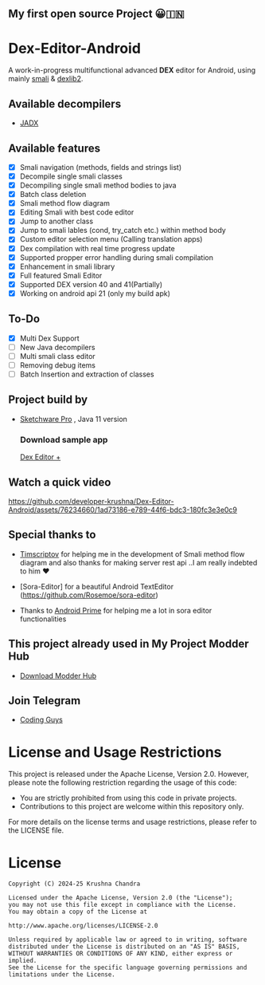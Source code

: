 ## My first open source Project 😀🇮🇳
# Dex-Editor-Android
A work-in-progress multifunctional advanced **DEX** editor for Android, using mainly [smali](https://github.com/google/smali) & [dexlib2](https://github.com/google/smali/tree/main/dexlib2).
## Available decompilers
- [JADX](https://github.com/skylot/jadx)

## Available features 
- [x] Smali navigation (methods, fields and strings list)
- [x] Decompile single smali classes 
- [x] Decompiling single smali method bodies to java
- [x] Batch class deletion
- [x] Smali method flow diagram
- [x] Editing Smali with best code editor
- [x] Jump to another class
- [x] Jump to smali lables (cond, try_catch etc.) within method body
- [x] Custom editor selection menu (Calling translation apps)
- [x] Dex compilation with real time progress update
- [x] Supported propper error handling during smali compilation 
- [x] Enhancement in smali library
- [x] Full featured Smali Editor 
- [x] Supported DEX version 40 and 41(Partially)
- [x] Working on android api 21 (only my build apk)
## To-Do
- [x] Multi Dex Support
- [ ] New Java decompilers
- [ ] Multi smali class editor
- [ ] Removing debug items
- [ ] Batch Insertion and extraction of classes
## Project build by 
- [Sketchware Pro](https://github.com/Sketchware-Pro/Sketchware-Pro) , Java 11 version
  ### Download sample app
  [Dex Editor +](https://github.com/developer-krushna/Dex-Editor-Android/releases/tag/v1.3-final)
## Watch a quick video
https://github.com/developer-krushna/Dex-Editor-Android/assets/76234660/1ad73186-e789-44f6-bdc3-180fc3e3e0c9
## Special thanks to
- [Timscriptov](https://github.com/timscriptov) for helping me in the development of Smali method flow diagram and also thanks for making server rest api ..I am really indebted to him ♥️

- [Sora-Editor] for a beautiful Android TextEditor (https://github.com/Rosemoe/sora-editor)

- Thanks to [Android Prime](https://github.com/abodinagdat16) for helping me a lot in sora editor functionalities

## This project already used in My Project Modder Hub
- [Download Modder Hub](https://modder-hub.blogspot.com)

## Join Telegram
- [Coding Guys](https://t.me/coding_guys)
  
# License and Usage Restrictions

This project is released under the Apache License, Version 2.0. However, please note the following restriction regarding the usage of this code:

- You are strictly prohibited from using this code in private projects.
- Contributions to this project are welcome within this repository only.

For more details on the license terms and usage restrictions, please refer to the LICENSE file.

# License
    Copyright (C) 2024-25 Krushna Chandra

    Licensed under the Apache License, Version 2.0 (the "License");
    you may not use this file except in compliance with the License.
    You may obtain a copy of the License at

    http://www.apache.org/licenses/LICENSE-2.0

    Unless required by applicable law or agreed to in writing, software
    distributed under the License is distributed on an "AS IS" BASIS,
    WITHOUT WARRANTIES OR CONDITIONS OF ANY KIND, either express or implied.
    See the License for the specific language governing permissions and
    limitations under the License.
